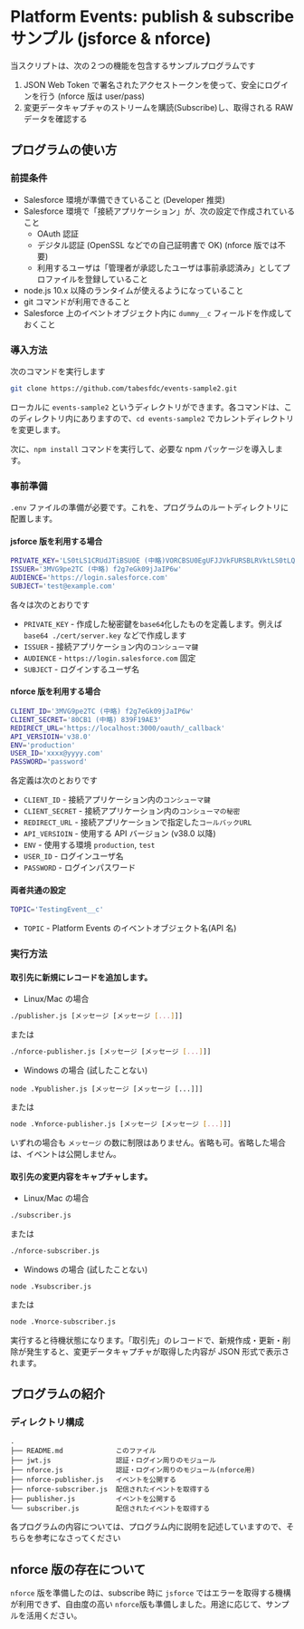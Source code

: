 # Platform Events: publish & subscribe サンプル (jsforce & nforce)

当スクリプトは、次の２つの機能を包含するサンプルプログラムです

1. JSON Web Token で署名されたアクセストークンを使って、安全にログインを行う (nforce 版は user/pass)
2. 変更データキャプチャのストリームを購読(Subscribe)し、取得される RAW データを確認する

## プログラムの使い方

### 前提条件

- Salesforce 環境が準備できていること (Developer 推奨)
- Salesforce 環境で「接続アプリケーション」が、次の設定で作成されていること
  - OAuth 認証
  - デジタル認証 (OpenSSL などでの自己証明書で OK) (nforce 版では不要)
  - 利用するユーザは「管理者が承認したユーザは事前承認済み」としてプロファイルを登録していること
- node.js 10.x 以降のランタイムが使えるようになっていること
- git コマンドが利用できること
- Salesforce 上のイベントオブジェクト内に `dummy__c` フィールドを作成しておくこと

### 導入方法

次のコマンドを実行します

```bash
git clone https://github.com/tabesfdc/events-sample2.git
```

ローカルに `events-sample2` というディレクトリができます。各コマンドは、このディレクトリ内にありますので、`cd events-sample2` でカレントディレクトリを変更します。

次に、`npm install` コマンドを実行して、必要な npm パッケージを導入します。

### 事前準備

`.env` ファイルの準備が必要です。これを、プログラムのルートディレクトリに配置します。

#### jsforce 版を利用する場合

```bash
PRIVATE_KEY='LS0tLS1CRUdJTiBSU0E (中略)VORCBSU0EgUFJJVkFURSBLRVktLS0tLQo='
ISSUER='3MVG9pe2TC (中略) f2g7eGk09jJaIP6w'
AUDIENCE='https://login.salesforce.com'
SUBJECT='test@example.com'
```

各々は次のとおりです

- `PRIVATE_KEY` - 作成した秘密鍵を`base64`化したものを定義します。例えば `base64 ./cert/server.key` などで作成します
- `ISSUER` - 接続アプリケーション内の`コンシューマ鍵`
- `AUDIENCE` - `https://login.salesforce.com` 固定
- `SUBJECT` - ログインするユーザ名

#### nforce 版を利用する場合

```bash
CLIENT_ID='3MVG9pe2TC (中略) f2g7eGk09jJaIP6w'
CLIENT_SECRET='80CB1 (中略) 839F19AE3'
REDIRECT_URL='https://localhost:3000/oauth/_callback'
API_VERSIOIN='v38.0'
ENV='production'
USER_ID='xxxx@yyyy.com'
PASSWORD='password'
```

各定義は次のとおりです

- `CLIENT_ID` - 接続アプリケーション内の`コンシューマ鍵`
- `CLIENT_SECRET` - 接続アプリケーション内の`コンシューマの秘密`
- `REDIRECT_URL` - 接続アプリケーションで指定した`コールバックURL`
- `API_VERSIOIN` - 使用する API バージョン (v38.0 以降)
- `ENV` - 使用する環境 `production`, `test`
- `USER_ID` - ログインユーザ名
- `PASSWORD` - ログインパスワード

#### 両者共通の設定

```bash
TOPIC='TestingEvent__c'
```

- `TOPIC` - Platform Events のイベントオブジェクト名(API 名)

### 実行方法

#### 取引先に新規にレコードを追加します。

- Linux/Mac の場合

```bash
./publisher.js [メッセージ [メッセージ [...]]]
```

または

```bash
./nforce-publisher.js [メッセージ [メッセージ [...]]]
```

- Windows の場合 (試したことない)

```
node .¥publisher.js [メッセージ [メッセージ [...]]]
```

または

```bash
node .¥nforce-publisher.js [メッセージ [メッセージ [...]]]
```

いずれの場合も `メッセージ` の数に制限はありません。省略も可。省略した場合は、イベントは公開しません。

#### 取引先の変更内容をキャプチャします。

- Linux/Mac の場合

```bash
./subscriber.js
```

または

```bash
./nforce-subscriber.js
```

- Windows の場合 (試したことない)

```
node .¥subscriber.js
```

または

```bash
node .¥norce-subscriber.js
```

実行すると待機状態になります。「取引先」のレコードで、新規作成・更新・削除が発生すると、変更データキャプチャが取得した内容が JSON 形式で表示されます。

## プログラムの紹介

### ディレクトリ構成

```
.
├── README.md             このファイル
├── jwt.js                認証・ログイン周りのモジュール
├── nforce.js             認証・ログイン周りのモジュール(nforce用)
├── nforce-publisher.js   イベントを公開する
├── nforce-subscriber.js  配信されたイベントを取得する
├── publisher.js          イベントを公開する
└── subscriber.js         配信されたイベントを取得する
```

各プログラムの内容については、プログラム内に説明を記述していますので、そちらを参考になさってください

## nforce 版の存在について

`nforce` 版を準備したのは、subscribe 時に `jsforce` ではエラーを取得する機構が利用できず、自由度の高い `nforce`版も準備しました。用途に応じて、サンプルを活用ください。
